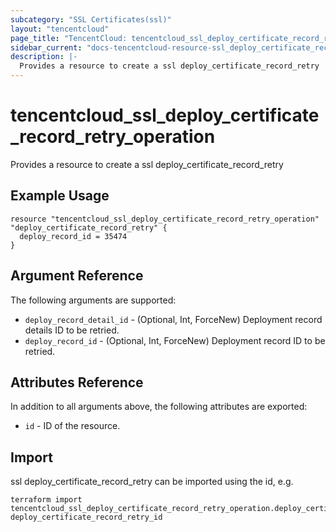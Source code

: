 ```yaml
---
subcategory: "SSL Certificates(ssl)"
layout: "tencentcloud"
page_title: "TencentCloud: tencentcloud_ssl_deploy_certificate_record_retry_operation"
sidebar_current: "docs-tencentcloud-resource-ssl_deploy_certificate_record_retry_operation"
description: |-
  Provides a resource to create a ssl deploy_certificate_record_retry
---
```


# tencentcloud_ssl_deploy_certificate_record_retry_operation

Provides a resource to create a ssl deploy_certificate_record_retry

## Example Usage

```hcl
resource "tencentcloud_ssl_deploy_certificate_record_retry_operation" "deploy_certificate_record_retry" {
  deploy_record_id = 35474
}
```

## Argument Reference

The following arguments are supported:

* `deploy_record_detail_id` - (Optional, Int, ForceNew) Deployment record details ID to be retried.
* `deploy_record_id` - (Optional, Int, ForceNew) Deployment record ID to be retried.

## Attributes Reference

In addition to all arguments above, the following attributes are exported:

* `id` - ID of the resource.



## Import

ssl deploy_certificate_record_retry can be imported using the id, e.g.

```
terraform import tencentcloud_ssl_deploy_certificate_record_retry_operation.deploy_certificate_record_retry deploy_certificate_record_retry_id
```

